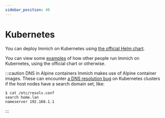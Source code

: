```yaml
---
sidebar_position: 40
---
```


# Kubernetes

You can deploy Immich on Kubernetes using [the official Helm chart](https://github.com/immich-app/immich-charts/blob/main/README.md).

You can view some [examples](https://kubesearch.dev/#/immich) of how other people run Immich on Kubernetes, using the official chart or otherwise.

:::caution DNS in Alpine containers
Immich makes use of Alpine container images. These can encounter [a DNS resolution bug](https://stackoverflow.com/a/65593511) on Kubernetes clusters if the host
nodes have a search domain set, like:

```
$ cat /etc/resolv.conf
search home.lan
nameserver 192.168.1.1
```

:::
